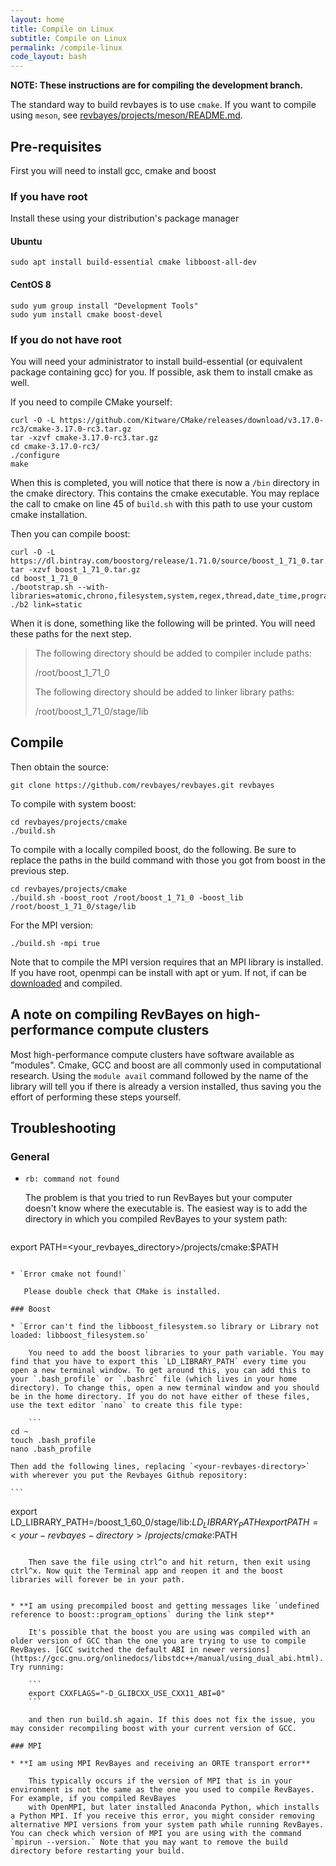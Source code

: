 ```yaml
---
layout: home
title: Compile on Linux
subtitle: Compile on Linux
permalink: /compile-linux
code_layout: bash
---
```


**NOTE: These instructions are for compiling the development branch.**

The standard way to build revbayes is to use `cmake`.  If you want to compile using `meson`, see [revbayes/projects/meson/README.md](https://github.com/revbayes/revbayes/blob/development/projects/meson/README.md).

## Pre-requisites

First you will need to install gcc, cmake and boost

### If you have root

Install these using your distribution's package manager

#### Ubuntu

    sudo apt install build-essential cmake libboost-all-dev

#### CentOS 8

    sudo yum group install "Development Tools"
    sudo yum install cmake boost-devel

### If you do not have root

You will need your administrator to install build-essential (or equivalent package containing gcc) for you. If possible, ask them to install cmake as well.

If you need to compile CMake yourself:

    curl -O -L https://github.com/Kitware/CMake/releases/download/v3.17.0-rc3/cmake-3.17.0-rc3.tar.gz
    tar -xzvf cmake-3.17.0-rc3.tar.gz
    cd cmake-3.17.0-rc3/
    ./configure
    make

When this is completed, you will notice that there is now a `/bin` directory in the cmake directory. This contains the cmake executable. You may replace the call to cmake on line 45 of `build.sh` with this path to use your custom cmake installation.

Then you can compile boost:

    curl -O -L https://dl.bintray.com/boostorg/release/1.71.0/source/boost_1_71_0.tar.gz
    tar -xzvf boost_1_71_0.tar.gz
    cd boost_1_71_0
    ./bootstrap.sh --with-libraries=atomic,chrono,filesystem,system,regex,thread,date_time,program_options,math,serialization
    ./b2 link=static

When it is done, something like the following will be printed. You will need these paths for the next step.

>    The following directory should be added to compiler include paths:
>
>    /root/boost_1_71_0
>
>    The following directory should be added to linker library paths:
>
>    /root/boost_1_71_0/stage/lib

## Compile

Then obtain the source:

    git clone https://github.com/revbayes/revbayes.git revbayes

To compile with system boost:

    cd revbayes/projects/cmake
    ./build.sh

To compile with a locally compiled boost, do the following. Be sure to replace the paths in the build command with those you got from boost in the previous step.

    cd revbayes/projects/cmake
    ./build.sh -boost_root /root/boost_1_71_0 -boost_lib /root/boost_1_71_0/stage/lib

For the MPI version:

    ./build.sh -mpi true

Note that to compile the MPI version requires that an MPI library is installed. If you have root, openmpi can be install with apt or yum. If not, if can be [downloaded](https://www.open-mpi.org/) and compiled.

## A note on compiling RevBayes on high-performance compute clusters

Most high-performance compute clusters have software available as "modules". Cmake, GCC and boost are all commonly used in computational research. Using the `module avail` command followed by the name of the library will tell you if there is already a version installed, thus saving you the effort of performing these steps yourself.

## Troubleshooting

### General

* `rb: command not found`

    The problem is that you tried to run RevBayes but your computer doesn't know where the executable is. The easiest way is to add the directory in which you compiled RevBayes to your system path:

    ```
export PATH=<your_revbayes_directory>/projects/cmake:$PATH  
```

* `Error cmake not found!`  

   Please double check that CMake is installed.

### Boost

* `Error can't find the libboost_filesystem.so library or Library not   loaded: libboost_filesystem.so`

    You need to add the boost libraries to your path variable. You may find that you have to export this `LD_LIBRARY_PATH` every time you open a new terminal window. To get around this, you can add this to your `.bash_profile` or `.bashrc` file (which lives in your home directory). To change this, open a new terminal window and you should be in the home directory. If you do not have either of these files, use the text editor `nano` to create this file type:

    ```
cd ~
touch .bash_profile
nano .bash_profile
```

    Then add the following lines, replacing `<your-revbayes-directory>` with wherever you put the Revbayes Github repository:

    ```
export LD_LIBRARY_PATH=<your-revbayes-directory>/boost_1_60_0/stage/lib:$LD_LIBRARY_PATH
export PATH=<your-revbayes-directory>/projects/cmake:$PATH  
```

    Then save the file using ctrl^o and hit return, then exit using ctrl^x. Now quit the Terminal app and reopen it and the boost libraries will forever be in your path.


* **I am using precompiled boost and getting messages like `undefined reference to boost::program_options` during the link step**

    It's possible that the boost you are using was compiled with an older version of GCC than the one you are trying to use to compile RevBayes. [GCC switched the default ABI in newer versions](https://gcc.gnu.org/onlinedocs/libstdc++/manual/using_dual_abi.html). Try running:

    ```
    export CXXFLAGS="-D_GLIBCXX_USE_CXX11_ABI=0"
    ```

    and then run build.sh again. If this does not fix the issue, you may consider recompiling boost with your current version of GCC.

### MPI

* **I am using MPI RevBayes and receiving an ORTE transport error**

    This typically occurs if the version of MPI that is in your environment is not the same as the one you used to compile RevBayes. For example, if you compiled RevBayes
    with OpenMPI, but later installed Anaconda Python, which installs a Python MPI. If you receive this error, you might consider removing alternative MPI versions from your system path while running RevBayes. You can check which version of MPI you are using with the command `mpirun --version.` Note that you may want to remove the build directory before restarting your build.
